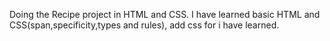 Doing the Recipe project in HTML and CSS. I have learned basic HTML and CSS(span,specificity,types and rules), add css for i have learned.
